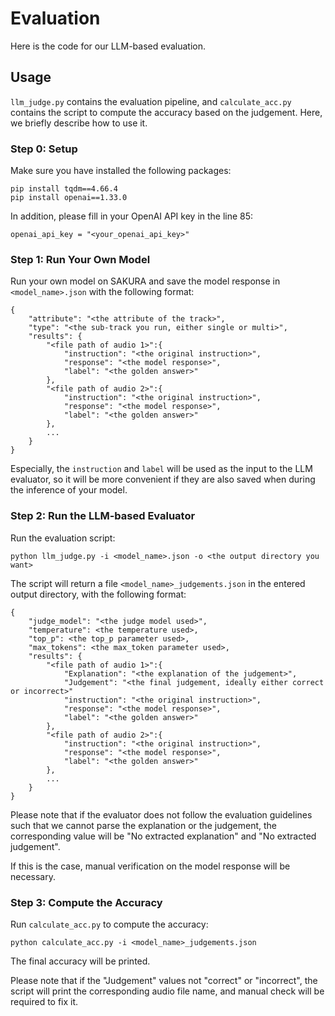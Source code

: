 # Evaluation
Here is the code for our LLM-based evaluation.

## Usage
``llm_judge.py`` contains the evaluation pipeline, and ``calculate_acc.py`` contains the script to compute the accuracy based on the judgement. Here, we briefly describe how to use it.

### Step 0: Setup
Make sure you have installed the following packages:
```
pip install tqdm==4.66.4
pip install openai==1.33.0
```
In addition, please fill in your OpenAI API key in the line 85:
```
openai_api_key = "<your_openai_api_key>"
```

### Step 1: Run Your Own Model
Run your own model on SAKURA and save the model response in ``<model_name>.json`` with the following format:
```
{
    "attribute": "<the attribute of the track>",
    "type": "<the sub-track you run, either single or multi>",
    "results": {
        "<file path of audio 1>":{
            "instruction": "<the original instruction>",
            "response": "<the model response>",
            "label": "<the golden answer>"
        },
        "<file path of audio 2>":{
            "instruction": "<the original instruction>",
            "response": "<the model response>",
            "label": "<the golden answer>"
        },
        ...
    }
}
```

Especially, the ``instruction`` and ``label`` will be used as the input to the LLM evaluator, so it will be more convenient if they are also saved when during the inference of your model.

### Step 2: Run the LLM-based Evaluator
Run the evaluation script:
```
python llm_judge.py -i <model_name>.json -o <the output directory you want>
```
The script will return a file ``<model_name>_judgements.json`` in the entered output directory, with the following format:

```
{
    "judge_model": "<the judge model used>",
    "temperature": <the temperature used>,
    "top_p": <the top_p parameter used>,
    "max_tokens": <the max_token parameter used>,
    "results": {
        "<file path of audio 1>":{
            "Explanation": "<the explanation of the judgement>",
            "Judgement": "<the final judgement, ideally either correct or incorrect>"
            "instruction": "<the original instruction>",
            "response": "<the model response>",
            "label": "<the golden answer>"
        },
        "<file path of audio 2>":{
            "instruction": "<the original instruction>",
            "response": "<the model response>",
            "label": "<the golden answer>"
        },
        ...
    }
}
```

Please note that if the evaluator does not follow the evaluation guidelines such that we cannot parse the explanation or the judgement, the corresponding value will be "No extracted explanation" and "No extracted judgement". 

If this is the case, manual verification on the model response will be necessary.

### Step 3: Compute the Accuracy
Run ``calculate_acc.py`` to compute the accuracy:
```
python calculate_acc.py -i <model_name>_judgements.json
```

The final accuracy will be printed.

Please note that if the "Judgement" values not "correct" or "incorrect", the script will print the corresponding audio file name, and manual check will be required to fix it.
